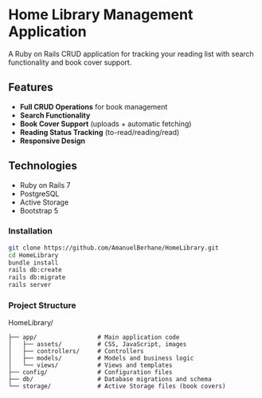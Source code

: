 # Home Library Management Application

A Ruby on Rails CRUD application for tracking your reading list with search functionality and book cover support.

## Features

- **Full CRUD Operations** for book management
- **Search Functionality**
- **Book Cover Support** (uploads + automatic fetching)
- **Reading Status Tracking** (to-read/reading/read)
- **Responsive Design**

## Technologies

- Ruby on Rails 7
- PostgreSQL
- Active Storage
- Bootstrap 5


### Installation
```bash
git clone https://github.com/AmanuelBerhane/HomeLibrary.git
cd HomeLibrary
bundle install
rails db:create
rails db:migrate
rails server
```

### Project Structure

HomeLibrary/

    ├── app/                 # Main application code 
    │   ├── assets/          # CSS, JavaScript, images
    │   ├── controllers/     # Controllers
    │   ├── models/          # Models and business logic
    │   └── views/           # Views and templates
    ├── config/              # Configuration files
    ├── db/                  # Database migrations and schema
    └── storage/             # Active Storage files (book covers)

